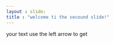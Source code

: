 ```yaml
---
layout : slide;
title : "welcome ti the secound slide!"
---
```

your text 
use the left arrow to get 
